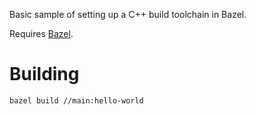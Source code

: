 Basic sample of setting up a C++ build toolchain in Bazel.

Requires [Bazel](https://bazel.build/install).

# Building
```
bazel build //main:hello-world
```
